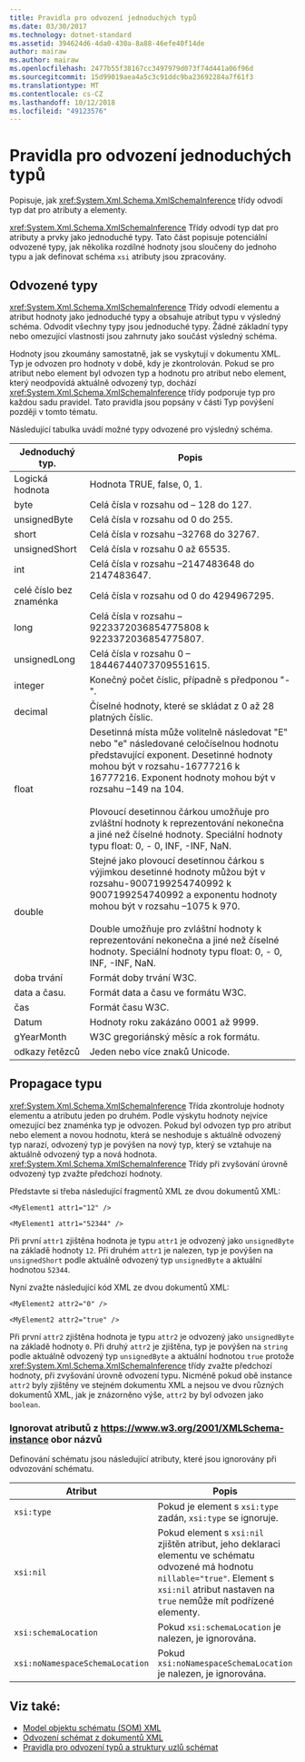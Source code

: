 ```yaml
---
title: Pravidla pro odvození jednoduchých typů
ms.date: 03/30/2017
ms.technology: dotnet-standard
ms.assetid: 394624d6-4da0-430a-8a88-46efe40f14de
author: mairaw
ms.author: mairaw
ms.openlocfilehash: 2477b55f38167cc3497979d073f74d441a06f96d
ms.sourcegitcommit: 15d99019aea4a5c3c91ddc9ba23692284a7f61f3
ms.translationtype: MT
ms.contentlocale: cs-CZ
ms.lasthandoff: 10/12/2018
ms.locfileid: "49123576"
---
```

# <a name="rules-for-inferring-simple-types"></a>Pravidla pro odvození jednoduchých typů
Popisuje, jak <xref:System.Xml.Schema.XmlSchemaInference> třídy odvodí typ dat pro atributy a elementy.  
  
 <xref:System.Xml.Schema.XmlSchemaInference> Třídy odvodí typ dat pro atributy a prvky jako jednoduché typy. Tato část popisuje potenciální odvozené typy, jak několika rozdílné hodnoty jsou sloučeny do jednoho typu a jak definovat schéma `xsi` atributy jsou zpracovány.  
  
## <a name="inferred-types"></a>Odvozené typy  
 <xref:System.Xml.Schema.XmlSchemaInference> Třídy odvodí elementu a atribut hodnoty jako jednoduché typy a obsahuje atribut typu v výsledný schéma. Odvodit všechny typy jsou jednoduché typy. Žádné základní typy nebo omezující vlastnosti jsou zahrnuty jako součást výsledný schéma.  
  
 Hodnoty jsou zkoumány samostatně, jak se vyskytují v dokumentu XML. Typ je odvozen pro hodnoty v době, kdy je zkontrolován. Pokud se pro atribut nebo element byl odvozen typ a hodnotu pro atribut nebo element, který neodpovídá aktuálně odvozený typ, dochází <xref:System.Xml.Schema.XmlSchemaInference> třídy podporuje typ pro každou sadu pravidel. Tato pravidla jsou popsány v části Typ povýšení později v tomto tématu.  
  
 Následující tabulka uvádí možné typy odvozené pro výsledný schéma.  
  
|Jednoduchý typ.|Popis|  
|-----------------|-----------------|  
|Logická hodnota|Hodnota TRUE, false, 0, 1.|  
|byte|Celá čísla v rozsahu od – 128 do 127.|  
|unsignedByte|Celá čísla v rozsahu od 0 do 255.|  
|short|Celá čísla v rozsahu –32768 do 32767.|  
|unsignedShort|Celá čísla v rozsahu 0 až 65535.|  
|int|Celá čísla v rozsahu –2147483648 do 2147483647.|  
|celé číslo bez znaménka|Celá čísla v rozsahu od 0 do 4294967295.|  
|long|Celá čísla v rozsahu –9223372036854775808 k 9223372036854775807.|  
|unsignedLong|Celá čísla v rozsahu 0 – 18446744073709551615.|  
|integer|Konečný počet číslic, případně s předponou "-".|  
|decimal|Číselné hodnoty, které se skládat z 0 až 28 platných číslic.|  
|float|Desetinná místa může volitelně následovat "E" nebo "e" následované celočíselnou hodnotu představující exponent. Desetinné hodnoty mohou být v rozsahu-16777216 k 16777216. Exponent hodnoty mohou být v rozsahu –149 na 104.<br /><br /> Plovoucí desetinnou čárkou umožňuje pro zvláštní hodnoty k reprezentování nekonečna a jiné než číselné hodnoty. Speciální hodnoty typu float: 0, - 0, INF, -INF, NaN.|  
|double|Stejné jako plovoucí desetinnou čárkou s výjimkou desetinné hodnoty můžou být v rozsahu-9007199254740992 k 9007199254740992 a exponentu hodnoty mohou být v rozsahu –1075 k 970.<br /><br /> Double umožňuje pro zvláštní hodnoty k reprezentování nekonečna a jiné než číselné hodnoty. Speciální hodnoty typu float: 0, - 0, INF, -INF, NaN.|  
|doba trvání|Formát doby trvání W3C.|  
|data a času.|Formát data a času ve formátu W3C.|  
|čas|Formát času W3C.|  
|Datum|Hodnoty roku zakázáno 0001 až 9999.|  
|gYearMonth|W3C gregoriánský měsíc a rok formátu.|  
|odkazy řetězců|Jeden nebo více znaků Unicode.|  
  
## <a name="type-promotion"></a>Propagace typu  
 <xref:System.Xml.Schema.XmlSchemaInference> Třída zkontroluje hodnoty elementu a atributu jeden po druhém. Podle výskytu hodnoty nejvíce omezující bez znaménka typ je odvozen. Pokud byl odvozen typ pro atribut nebo element a novou hodnotu, která se neshoduje s aktuálně odvozený typ narazí, odvozený typ je povýšen na nový typ, který se vztahuje na aktuálně odvozený typ a nová hodnota. <xref:System.Xml.Schema.XmlSchemaInference> Třídy při zvyšování úrovně odvozený typ zvažte předchozí hodnoty.  
  
 Představte si třeba následující fragmentů XML ze dvou dokumentů XML:  
  
 `<MyElement1 attr1="12" />`  
  
 `<MyElement1 attr1="52344" />`  
  
 Při první `attr1` zjištěna hodnota je typu `attr1` je odvozený jako `unsignedByte` na základě hodnoty `12`. Při druhém `attr1` je nalezen, typ je povýšen na `unsignedShort` podle aktuálně odvozený typ `unsignedByte` a aktuální hodnotou `52344`.  
  
 Nyní zvažte následující kód XML ze dvou dokumentů XML:  
  
 `<MyElement2 attr2="0" />`  
  
 `<MyElement2 attr2="true" />`  
  
 Při první `attr2` zjištěna hodnota je typu `attr2` je odvozený jako `unsignedByte` na základě hodnoty `0`. Při druhý `attr2` je zjištěna, typ je povýšen na `string` podle aktuálně odvozený typ `unsignedByte` a aktuální hodnotou `true` protože <xref:System.Xml.Schema.XmlSchemaInference> třídy zvažte předchozí hodnoty, při zvyšování úrovně odvození typu. Nicméně pokud obě instance `attr2` byly zjištěny ve stejném dokumentu XML a nejsou ve dvou různých dokumentů XML, jak je znázorněno výše, `attr2` by byl odvozen jako `boolean`.  
  
### <a name="ignored-attributes-from-the-httpswwww3org2001xmlschema-instance-namespace"></a>Ignorovat atributů z <https://www.w3.org/2001/XMLSchema-instance> obor názvů

Definování schématu jsou následující atributy, které jsou ignorovány při odvozování schématu.  
  
|Atribut|Popis|  
|---------------|-----------------|  
|`xsi:type`|Pokud je element s `xsi:type` zadán, `xsi:type` se ignoruje.|  
|`xsi:nil`|Pokud element s `xsi:nil` zjištěn atribut, jeho deklaraci elementu ve schématu odvozené má hodnotu `nillable="true"`. Element s `xsi:nil` atribut nastaven na `true` nemůže mít podřízené elementy.|  
|`xsi:schemaLocation`|Pokud `xsi:schemaLocation` je nalezen, je ignorována.|  
|`xsi:noNamespaceSchemaLocation`|Pokud `xsi:noNamespaceSchemaLocation` je nalezen, je ignorována.|  
  
## <a name="see-also"></a>Viz také:

- [Model objektu schématu (SOM) XML](../../../../docs/standard/data/xml/xml-schema-object-model-som.md)  
- [Odvození schémat z dokumentů XML](../../../../docs/standard/data/xml/inferring-schemas-from-xml-documents.md)  
- [Pravidla pro odvození typů a struktury uzlů schémat](../../../../docs/standard/data/xml/rules-for-inferring-schema-node-types-and-structure.md)
